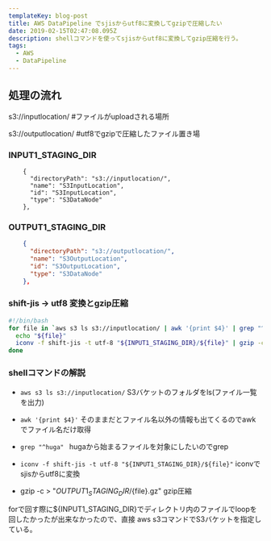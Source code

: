 ```yaml
---
templateKey: blog-post
title: AWS DataPipeline でsjisからutf8に変換してgzipで圧縮したい
date: 2019-02-15T02:47:08.095Z
description: shellコマンドを使ってsjisからutf8に変換してgzip圧縮を行う。
tags:
  - AWS
  - DataPipeline
---
```


## 処理の流れ

s3://inputlocation/ #ファイルがuploadされる場所

s3://outputlocation/ #utf8でgzipで圧縮したファイル置き場


### INPUT1_STAGING_DIR

```TIPS
    {
      "directoryPath": "s3://inputlocation/",
      "name": "S3InputLocation",
      "id": "S3InputLocation",
      "type": "S3DataNode"
    },
```

### OUTPUT1_STAGING_DIR

```json
    {
      "directoryPath": "s3://outputlocation/",
      "name": "S3OutputLocation",
      "id": "S3OutputLocation",
      "type": "S3DataNode"
    },
```

### shift-jis -> utf8 変換とgzip圧縮

```bash
#!/bin/bash
for file in `aws s3 ls s3://inputlocation/ | awk '{print $4}' | grep "^huga" `; do
  echo "${file}"
  iconv -f shift-jis -t utf-8 "${INPUT1_STAGING_DIR}/${file}" | gzip -c > "${OUTPUT1_STAGING_DIR}/${file}.gz"
done
```

### shellコマンドの解説

- `aws s3 ls s3://inputlocation/`
S3バケットのフォルダをls(ファイル一覧を出力)

- `awk '{print $4}'`
そのままだとファイル名以外の情報も出てくるのでawkでファイル名だけ取得

- `grep "^huga" `
hugaから始まるファイルを対象にしたいのでgrep

- `iconv -f shift-jis -t utf-8 "${INPUT1_STAGING_DIR}/${file}"`
iconvでsjisからutf8に変換

- gzip -c > "${OUTPUT1_STAGING_DIR}/${file}.gz"
gzip圧縮

forで回す際に${INPUT1_STAGING_DIR}でディレクトリ内のファイルでloopを回したかったが出来なかったので、直接 aws s3コマンドでS3バケットを指定している。
